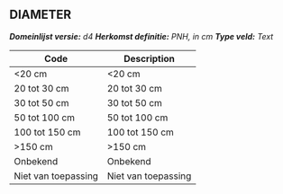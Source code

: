 ## DIAMETER

*__Domeinlijst versie:__ d4*
*__Herkomst definitie:__ PNH, in cm*
*__Type veld:__ Text*

|__Code__ |__Description__	|
|	---	|	---	|
| <20 cm | <20 cm |
| 20 tot 30 cm | 20 tot 30 cm |
| 30 tot 50 cm | 30 tot 50 cm |
| 50 tot 100 cm | 50 tot 100 cm |
| 100 tot 150 cm | 100 tot 150 cm |
| >150 cm | >150 cm |
| Onbekend | Onbekend |
| Niet van toepassing | Niet van toepassing |

